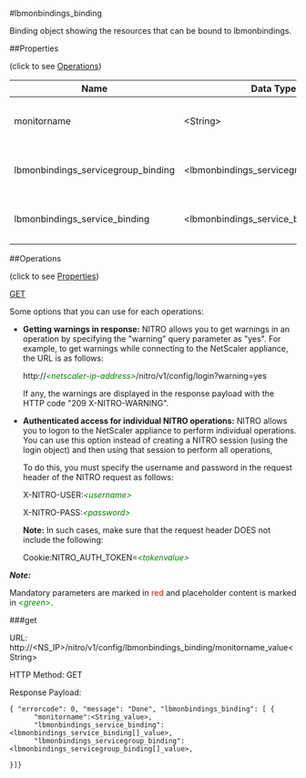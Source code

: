 #lbmonbindings_binding

Binding object showing the resources that can be bound to lbmonbindings.


##Properties 
<span>(click to see [Operations](#operations))</span>


<table><thead><tr><th>Name</th><th> Data Type</th><th> Permissions</th><th>Description</th></tr></thead><tbody><tr><td>monitorname</td><td>&lt;String></td><td>Read-write</td><td>The name of the monitor.&lt;br>Minimum length = 1</td><tr><tr><td>lbmonbindings_servicegroup_binding</td><td>&lt;lbmonbindings_servicegroup_binding[]></td><td>Read-only</td><td>servicegroup that can be bound to lbmonbindings.</td><tr><tr><td>lbmonbindings_service_binding</td><td>&lt;lbmonbindings_service_binding[]></td><td>Read-only</td><td>service that can be bound to lbmonbindings.</td><tr></tbody></table>
##Operations 
<span>(click to see [Properties](#properties))</span>


[GET](#get)


Some options that you can use for each operations:
<ul><li><p><b>Getting warnings in response:</b> NITRO allows you to get warnings in an operation by specifying the "warning" query parameter as "yes". For example, to get warnings while connecting to the NetScaler appliance, the URL is as follows:</p><p>http://<span style="color:green;font-style:italic;">&lt;netscaler-ip-address&gt;</span>/nitro/v1/config/login?warning=yes</p><p>If any, the warnings are displayed in the response payload with the HTTP code "209 X-NITRO-WARNING".</p></li><li><p><b>Authenticated access for individual NITRO operations:</b> NITRO allows you to logon to the NetScaler appliance to perform individual operations. You can use this option instead of creating a NITRO session (using the login object) and then using that session to perform all operations,</p><p>To do this, you must specify the username and password in the request header of the NITRO request as follows:</p><p>X-NITRO-USER:<span style="color:green;font-style:italic;">&lt;username&gt;</span></p><p>X-NITRO-PASS:<span style="color:green;font-style:italic;">&lt;password&gt;</span></p><p><b>Note:</b> In such cases, make sure that the request header DOES not include the following:</p><p>Cookie:NITRO_AUTH_TOKEN=<span style="color:green;font-style:italic;">&lt;tokenvalue&gt;</span></p></li></ul>



***Note:*** 
Mandatory parameters are marked in <span style="color:#FF0000;">red</span> and placeholder content is marked in <span style="color:green;font-style:italic">&lt;green&gt;</span>.

###get



URL: http://&lt;NS_IP&gt;/nitro/v1/config/lbmonbindings_binding/monitorname_value&lt;String&gt;
HTTP Method: GET
Response Payload: ```{ "errorcode": 0, "message": "Done", "lbmonbindings_binding": [ {      "monitorname":<String_value>,      "lbmonbindings_service_binding":<lbmonbindings_service_binding[]_value>,      "lbmonbindings_servicegroup_binding":<lbmonbindings_servicegroup_binding[]_value>,}]}```



